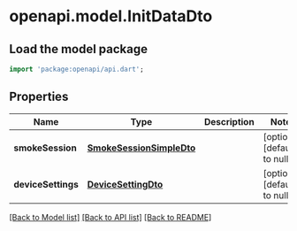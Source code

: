 # openapi.model.InitDataDto

## Load the model package
```dart
import 'package:openapi/api.dart';
```

## Properties
Name | Type | Description | Notes
------------ | ------------- | ------------- | -------------
**smokeSession** | [**SmokeSessionSimpleDto**](SmokeSessionSimpleDto.md) |  | [optional] [default to null]
**deviceSettings** | [**DeviceSettingDto**](DeviceSettingDto.md) |  | [optional] [default to null]

[[Back to Model list]](../README.md#documentation-for-models) [[Back to API list]](../README.md#documentation-for-api-endpoints) [[Back to README]](../README.md)


